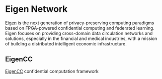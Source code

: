 # Eigen Network 

[Eigen](https://www.ieigen.com/) is the next generation of privacy-preserving computing paradigms based on FPGA-powered confidential computing and federated learning. Eigen focuses on providing cross-domain data circulation networks and solutions, especially in the financial and medical industries, with a mission of building a distributed intelligent economic infrastructure.

## EigenCC

[EigenCC](./cc) confidential computation framework

